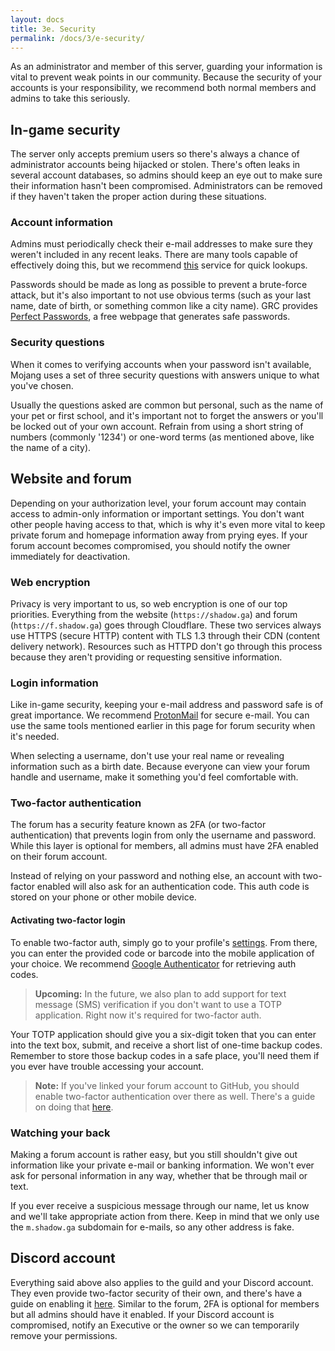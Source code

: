 ```yaml
---
layout: docs
title: 3e. Security
permalink: /docs/3/e-security/
---
```

As an administrator and member of this server, guarding your information is vital to prevent weak points in our community.
Because the security of your accounts is your responsibility, we recommend both normal members and admins to take this seriously.

## In-game security
The server only accepts premium users so there's always a chance of administrator accounts being hijacked or stolen.
There's often leaks in several account databases, so admins should keep an eye out to make sure their information hasn't been compromised.
Administrators can be removed if they haven't taken the proper action during these situations.

### Account information
Admins must periodically check their e-mail addresses to make sure they weren't included in any recent leaks.
There are many tools capable of effectively doing this, but we recommend [this](https://haveibeenpwned.com/) service for quick lookups.

Passwords should be made as long as possible to prevent a brute-force attack, but it's also important to not use obvious terms (such as your last name, date of birth, or something common like a city name).
GRC provides [Perfect Passwords](https://www.grc.com/passwords.htm), a free webpage that generates safe passwords.

### Security questions
When it comes to verifying accounts when your password isn't available, Mojang uses a set of three security questions with answers unique to what you've chosen.

Usually the questions asked are common but personal, such as the name of your pet or first school, and it's important not to forget the answers or you'll be locked out of your own account.
Refrain from using a short string of numbers (commonly '1234') or one-word terms (as mentioned above, like the name of a city).

## Website and forum
Depending on your authorization level, your forum account may contain access to admin-only information or important settings.
You don't want other people having access to that, which is why it's even more vital to keep private forum and homepage information away from prying eyes.
If your forum account becomes compromised, you should notify the owner immediately for deactivation.

### Web encryption
Privacy is very important to us, so web encryption is one of our top priorities.
Everything from the website (`https://shadow.ga`) and forum (`https://f.shadow.ga`) goes through Cloudflare.
These two services always use HTTPS (secure HTTP) content with TLS 1.3 through their CDN (content delivery network).
Resources such as HTTPD don't go through this process because they aren't providing or requesting sensitive information.

### Login information
Like in-game security, keeping your e-mail address and password safe is of great importance.
We recommend [ProtonMail](https://protonmail.com/) for secure e-mail.
You can use the same tools mentioned earlier in this page for forum security when it's needed.

When selecting a username, don't use your real name or revealing information such as a birth date.
Because everyone can view your forum handle and username, make it something you'd feel comfortable with.

### Two-factor authentication
The forum has a security feature known as 2FA (or two-factor authentication) that prevents login from only the username and password.
While this layer is optional for members, all admins must have 2FA enabled on their forum account.

Instead of relying on your password and nothing else, an account with two-factor enabled will also ask for an authentication code.
This auth code is stored on your phone or other mobile device.

#### Activating two-factor login
To enable two-factor auth, simply go to your profile's [settings](https://f.shadow.ga/settings).
From there, you can enter the provided code or barcode into the mobile application of your choice. We recommend [Google Authenticator](https://support.google.com/accounts/answer/1066447?co=GENIE.Platform%3DAndroid&hl=en) for retrieving auth codes.
> **Upcoming:** In the future, we also plan to add support for text message (SMS) verification if you don't want to use a TOTP application. Right now it's required for two-factor auth.

Your TOTP application should give you a six-digit token that you can enter into the text box, submit, and receive a short list of one-time backup codes.
Remember to store those backup codes in a safe place, you'll need them if you ever have trouble accessing your account.
> **Note:** If you've linked your forum account to GitHub, you should enable two-factor authentication over there as well. There's a guide on doing that [here](https://help.github.com/articles/securing-your-account-with-two-factor-authentication-2fa/).

### Watching your back
Making a forum account is rather easy, but you still shouldn't give out information like your private e-mail or banking information.
We won't ever ask for personal information in any way, whether that be through mail or text.

If you ever receive a suspicious message through our name, let us know and we'll take appropriate action from there.
Keep in mind that we only use the `m.shadow.ga` subdomain for e-mails, so any other address is fake.

## Discord account
Everything said above also applies to the guild and your Discord account.
They even provide two-factor security of their own, and there's have a guide on enabling it [here](https://support.discordapp.com/hc/en-us/articles/219576828-Setting-up-Two-Factor-Authentication).
Similar to the forum, 2FA is optional for members but all admins should have it enabled.
If your Discord account is compromised, notify an Executive or the owner so we can temporarily remove your permissions.
